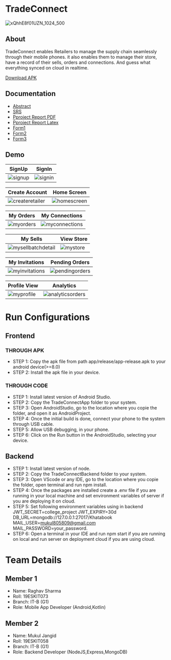 
# TradeConnect 

![xQhhE8f01UZN_1024_500](https://github.com/raghavtilak/TradeConnect/assets/74963954/3f8c7103-9ac4-4cd4-ac82-ee553dae9df9)

## About

TradeConnect enables Retailers to manage the supply chain seamlessly through their mobile phones. it also enables them to manage their store, have a record of their sells, orders and connections. And guess what everything synced on cloud in realtime.

[Download APK](https://github.com/raghavtilak/TradeConnect/blob/master/app/release/app-release.apk)

## Documentation

- [Abstract](https://github.com/raghavtilak/TradeConnect/blob/main/Project%20Documentation/AbstractTradeConnect.pdf)
- [SRS](https://github.com/raghavtilak/TradeConnect/blob/main/Project%20Documentation/SRSTradeConnect.pdf)
- [Pproject Report PDF](https://github.com/raghavtilak/TradeConnect/blob/main/Project%20Documentation/ProjectReportTradeConnect.pdf)
- [Pproject Report Latex](https://github.com/raghavtilak/TradeConnect/blob/main/Project%20Documentation/ProjectReportTradeConnect.zip)
- [Form1](https://github.com/raghavtilak/TradeConnect/blob/main/Project%20Documentation/Form1.pdf)
- [Form2](https://github.com/raghavtilak/TradeConnect/blob/main/Project%20Documentation/Form2.pdf)
- [Form3](https://github.com/raghavtilak/TradeConnect/blob/main/Project%20Documentation/Form3.pdf)

## Demo

| SignUp |  SignIn |
|---     |---      |
|![signup](https://github.com/raghavtilak/TradeConnect/assets/74963954/b175c152-621f-4edf-ada5-ac216f4cef81)|![signin](https://github.com/raghavtilak/TradeConnect/assets/74963954/bc740353-dc12-4c47-80cc-682057b12356)|

| Create Account |  Home Screen |
|---     |---      |
|![createretailer](https://github.com/raghavtilak/TradeConnect/assets/74963954/70c580e5-d502-49a6-ad57-696539c8fa13) | ![homescreen](https://github.com/raghavtilak/TradeConnect/assets/74963954/e09f67e6-812f-4771-a058-bc375292d1e4) |


|My Orders | My Connections|
|---     |---      |
|![myorders](https://github.com/raghavtilak/TradeConnect/assets/74963954/12e272e1-3e06-452c-a380-a9e199308df9)|![myconnections](https://github.com/raghavtilak/TradeConnect/assets/74963954/ae7f5866-ebd6-45bf-9a85-f7984f84791b)|


|My Sells | View Store |
|---     |---      |
|![mysellbatchdetail](https://github.com/raghavtilak/TradeConnect/assets/74963954/1e3836b4-2eef-4900-b80b-0ee48b5dbfe4)|![mystore](https://github.com/raghavtilak/TradeConnect/assets/74963954/2f84f07b-a874-4f89-920c-833a5742042f)|


|My Invitations | Pending Orders |
|---     |---      |
|![myinvitations](https://github.com/raghavtilak/TradeConnect/assets/74963954/866bd3e0-0432-4d07-ae45-9dd7a58a0599)|![pendingorders](https://github.com/raghavtilak/TradeConnect/assets/74963954/5ee0b434-6d09-4d4d-9fdb-80beaeac905f)|


|Profile View | Analytics |
|---     |---                  |
|![myprofile](https://github.com/raghavtilak/TradeConnect/assets/74963954/e9ed1de9-9d2d-44d5-b806-8c1a613c4fc0)|![analyticsorders](https://github.com/raghavtilak/TradeConnect/assets/74963954/aa52cab9-5a95-462e-b06b-88a701dd193c)|

# Run Configurations
## Frontend
### THROUGH APK

- STEP 1: Copy the apk file from path app/release/app-release.apk to your android device(>=8.0)
- STEP 2: Install the apk file in your device.

### THROUGH CODE

- STEP 1: Install latest version of Android Studio.
- STEP 2: Copy the TradeConnectApp folder to your system.
- STEP 3: Open AndroidStudio, go to the location where you copie the folder, and open it as AndroidProject.
- STEP 4: Once the initial build is done, connect your phone to the system through USB cable.
- STEP 5: Allow USB debugging, in your phone.
- STEP 6: Click on the Run button in the AndroidStudio, selecting your device.


## Backend
- STEP 1: Install latest version of node.
- STEP 2: Copy the TradeConnectBackend folder to your system.
- STEP 3: Open VScode or any IDE, go to the location where you copie the folder, open terminal and run npm install.
- STEP 4: Once the packages are installed create a .env file if you are running in your local machine and set environment variables of server if you are deploying it on cloud.
- STEP 5: Set following environment variables using in backend JWT_SECRET=college_project JWT_EXPIRY=30d DB_URL=mongodb://127.0.0.1:27017/Khatabook MAIL_USER=mukul805809@gmail.com MAIL_PASSWORD=your_password.
- STEP 6: Open a terminal in your IDE and run npm start if you are running on local and run server on deployment cloud if you are using cloud.


# Team Details
## Member 1
- Name: Raghav Sharma
- Roll: 19ESKIT073
- Branch: IT-B (G1)
- Role: Mobile App Developer (Android,Kotlin) 

## Member 2
- Name: Mukul Jangid
- Roll: 19ESKIT058
- Branch: IT-B (G1)
- Role: Backend Developer (NodeJS,Express,MongoDB) 
